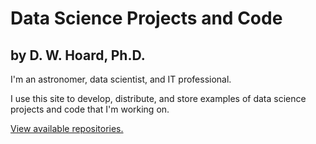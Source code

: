 # Data Science Projects and Code
## by D. W. Hoard, Ph.D.

I'm an astronomer, data scientist, and IT professional.

I use this site to develop, distribute, and store examples of data science projects and code that I'm working on.

[View available repositories.](https://github.com/dwhoard?tab=repositories)
